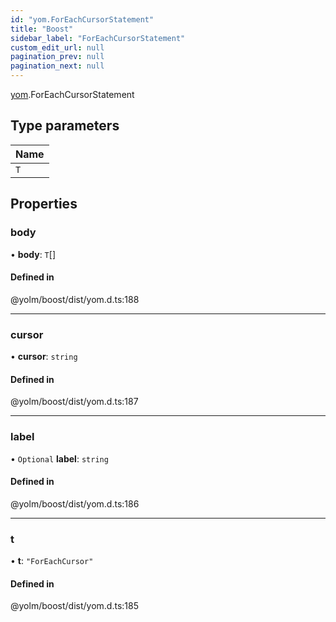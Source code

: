 ```yaml
---
id: "yom.ForEachCursorStatement"
title: "Boost"
sidebar_label: "ForEachCursorStatement"
custom_edit_url: null
pagination_prev: null
pagination_next: null
---
```


[yom](../namespaces/yom.md).ForEachCursorStatement

## Type parameters

| Name |
| :------ |
| `T` |

## Properties

### body

• **body**: `T`[]

#### Defined in

@yolm/boost/dist/yom.d.ts:188

___

### cursor

• **cursor**: `string`

#### Defined in

@yolm/boost/dist/yom.d.ts:187

___

### label

• `Optional` **label**: `string`

#### Defined in

@yolm/boost/dist/yom.d.ts:186

___

### t

• **t**: ``"ForEachCursor"``

#### Defined in

@yolm/boost/dist/yom.d.ts:185
